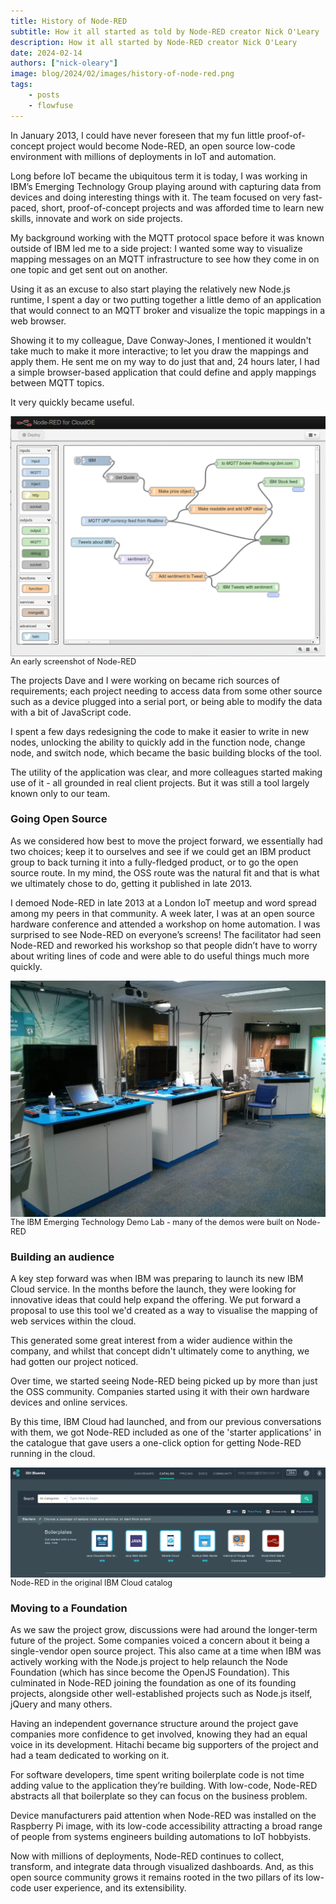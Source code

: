```yaml
---
title: History of Node-RED
subtitle: How it all started as told by Node-RED creator Nick O'Leary
description: How it all started by Node-RED creator Nick O'Leary
date: 2024-02-14
authors: ["nick-oleary"]
image: blog/2024/02/images/history-of-node-red.png
tags:
    - posts
    - flowfuse
---
```



In January 2013, I could have never foreseen that my fun little proof-of-concept project would become Node-RED, an open source low-code environment with millions of deployments in IoT and automation.

<!--more-->

Long before IoT became the ubiquitous term it is today, I was working in IBM’s Emerging Technology Group playing around with capturing data from devices and doing interesting things with it. The team focused on very fast-paced, short, proof-of-concept projects and was afforded time to learn new skills, innovate and work on side projects.

My background working with the MQTT protocol space before it was known outside of IBM led me to a side project: I wanted some way to visualize mapping messages on an MQTT infrastructure to see how they come in on one topic and get sent out on another.

Using it as an excuse to also start playing the relatively new Node.js runtime, I spent a day or two putting together a little demo of an application that would connect to an MQTT broker and visualize the topic mappings in a web browser.

Showing it to my colleague, Dave Conway-Jones, I mentioned it wouldn't take much to make it more interactive; to let you draw the mappings and apply them. He sent me on my way to do just that and, 24 hours later, I had a simple browser-based application that could define and apply mappings between MQTT topics.

It very quickly became useful. 

![](./images/history-nr-screenshot.png)
<p class="italic" style="font-size: 0.9em; margin-top: -1rem;">An early screenshot of Node-RED</p>


The projects Dave and I were working on became rich sources of requirements; each project needing to access data from some other source such as a device plugged into a serial port, or being able to modify the data with a bit of JavaScript code.

I spent a few days redesigning the code to make it easier to write in new nodes, unlocking the ability to quickly add in the function node, change node, and switch node, which became the basic building blocks of the tool.

The utility of the application was clear, and more colleagues started making use of it - all grounded in real client projects. But it was still a tool largely known only to our team.

### Going Open Source

As we considered how best to move the project forward, we essentially had two choices; keep it to ourselves and see if we could get an IBM product group to back turning it into a fully-fledged product, or to go the open source route. In my mind, the OSS route was the natural fit and that is what we ultimately chose to do, getting it published in late 2013.

I demoed Node-RED in late 2013 at a London IoT meetup and word spread among my peers in that community. A week later, I was at an open source hardware conference and attended a workshop on home automation. I was surprised to see Node-RED on everyone’s screens! The facilitator had seen Node-RED and reworked his workshop so that people didn’t have to worry about writing lines of code and were able to do useful things much more quickly.

![](./images/history-ibm-lab.jpg)
<p class="italic" style="font-size: 0.9em; margin-top: -1rem;">The IBM Emerging Technology Demo Lab - many of the demos were built on Node-RED</p>


### Building an audience

A key step forward was when IBM was preparing to launch its new IBM Cloud service. In the months before the launch, they were looking for innovative ideas that could help expand the offering. We put forward a proposal to use this tool we'd created as a way to visualise the mapping of web services within the cloud.

This generated some great interest from a wider audience within the company, and whilst that concept didn't ultimately come to anything, we had gotten our project noticed.

Over time, we started seeing Node-RED being picked up by more than just the OSS community. Companies started using it with their own hardware devices and online services.

By this time, IBM Cloud had launched, and from our previous conversations with them, we got Node-RED included as one of the 'starter applications' in the catalogue that gave users a one-click option for getting Node-RED running in the cloud.

![](./images/history-cloud-catalog.png)
<p class="italic" style="font-size: 0.9em; margin-top: -1rem;">Node-RED in the original IBM Cloud catalog</p>


### Moving to a Foundation

As we saw the project grow, discussions were had around the longer-term future of the project. Some companies voiced a concern about it being a single-vendor open source project. This also came at a time when IBM was actively working with the Node.js project to help relaunch the Node Foundation (which has since become the OpenJS Foundation). This culminated in Node-RED joining the foundation as one of its founding projects, alongside other well-established projects such as Node.js itself, jQuery and many others.

Having an independent governance structure around the project gave companies more confidence to get involved, knowing they had an equal voice in its development. Hitachi became big supporters of the project and had a team dedicated to working on it.

For software developers, time spent writing boilerplate code is not time adding value to the application they’re building. With low-code, Node-RED abstracts all that boilerplate so they can focus on the business problem. 

Device manufacturers paid attention when Node-RED was installed on the Raspberry Pi image, with its low-code accessibility attracting a broad range of people from systems engineers building automations to IoT hobbyists.

Now with millions of deployments, Node-RED continues to collect, transform, and integrate data through visualized dashboards. And, as this open source community grows it remains rooted in the two pillars of its low-code user experience, and its extensibility.

